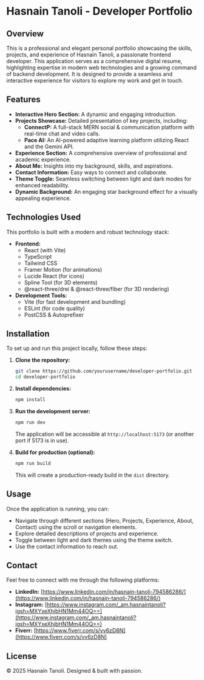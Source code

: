 # Hasnain Tanoli - Developer Portfolio

## Overview
This is a professional and elegant personal portfolio showcasing the skills, projects, and experience of Hasnain Tanoli, a passionate frontend developer. This application serves as a comprehensive digital resume, highlighting expertise in modern web technologies and a growing command of backend development. It is designed to provide a seamless and interactive experience for visitors to explore my work and get in touch.

## Features
*   **Interactive Hero Section:** A dynamic and engaging introduction.
*   **Projects Showcase:** Detailed presentation of key projects, including:
    *   **ConnectP:** A full-stack MERN social & communication platform with real-time chat and video calls.
    *   **Pace AI:** An AI-powered adaptive learning platform utilizing React and the Gemini API.
*   **Experience Section:** A comprehensive overview of professional and academic experience.
*   **About Me:** Insights into my background, skills, and aspirations.
*   **Contact Information:** Easy ways to connect and collaborate.
*   **Theme Toggle:** Seamless switching between light and dark modes for enhanced readability.
*   **Dynamic Background:** An engaging star background effect for a visually appealing experience.

## Technologies Used
This portfolio is built with a modern and robust technology stack:
*   **Frontend:**
    *   React (with Vite)
    *   TypeScript
    *   Tailwind CSS
    *   Framer Motion (for animations)
    *   Lucide React (for icons)
    *   Spline Tool (for 3D elements)
    *   @react-three/drei & @react-three/fiber (for 3D rendering)
*   **Development Tools:**
    *   Vite (for fast development and bundling)
    *   ESLint (for code quality)
    *   PostCSS & Autoprefixer

## Installation
To set up and run this project locally, follow these steps:

1.  **Clone the repository:**
    ```bash
    git clone https://github.com/yourusername/developer-portfolio.git
    cd developer-portfolio
    ```

2.  **Install dependencies:**
    ```bash
    npm install
    ```

3.  **Run the development server:**
    ```bash
    npm run dev
    ```
    The application will be accessible at `http://localhost:5173` (or another port if 5173 is in use).

4.  **Build for production (optional):**
    ```bash
    npm run build
    ```
    This will create a production-ready build in the `dist` directory.

## Usage
Once the application is running, you can:
*   Navigate through different sections (Hero, Projects, Experience, About, Contact) using the scroll or navigation elements.
*   Explore detailed descriptions of projects and experience.
*   Toggle between light and dark themes using the theme switch.
*   Use the contact information to reach out.

## Contact
Feel free to connect with me through the following platforms:
*   **LinkedIn:** [https://www.linkedin.com/in/hasnain-tanoli-794586286/](https://www.linkedin.com/in/hasnain-tanoli-794586286/)
*   **Instagram:** [https://www.instagram.com/_am.hasnaintanoli?igsh=MXYxeXhjbHN1Mm44OQ==](https://www.instagram.com/_am.hasnaintanoli?igsh=MXYxeXhjbHN1Mm44OQ==)
*   **Fiverr:** [https://www.fiverr.com/s/vv6zD8N](https://www.fiverr.com/s/vv6zD8N)

## License
&copy; 2025 Hasnain Tanoli. Designed & built with passion.
